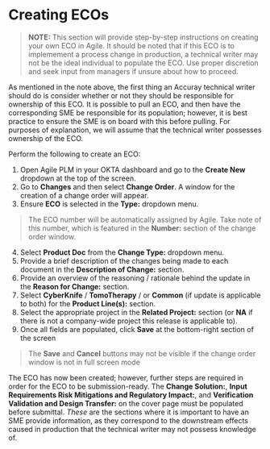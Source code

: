 # Creating ECOs

> **NOTE:** This section will provide step-by-step instructions on creating your own ECO in Agile. It should be noted that if this ECO is to implemement a process change in production, a technical writer may not be the ideal individual to populate the ECO. Use proper discretion and seek input from managers if unsure about how to proceed.

As mentioned in the note above, the first thing an Accuray technical writer should do is consider whether or not they should be responsible for ownership of this ECO. It is possible to pull an ECO, and then have the corresponding SME be responsible for its population; however, it is best practice to ensure the SME is on board with this before pulling. For purposes of explanation, we will assume that the technical writer possesses ownership of the ECO. 

Perform the following to create an ECO:

1. Open Agile PLM in your OKTA dashboard and go to the **Create New** dropdown at the top of the screen.
2. Go to **Changes** and then select **Change Order**. A window for the creation of a change order will appear.
3. Ensure **ECO** is selected in the **Type:** dropdown menu.

> The ECO number will be automatically assigned by Agile. Take note of this number, which is featured in the **Number:** section of the change order window.

4. Select **Product Doc** from the **Change Type:** dropdown menu.
5. Provide a brief description of the changes being made to each document in the **Description of Change:** section.
6. Provide an overview of the reasoning / rationale behind the update in the **Reason for Change:** section.
7. Select **CyberKnife** / **TomoTherapy** / or **Common** (if update is applicable to both) for the **Product Line(s):** section.
8. Select the appropriate project in the **Related Project:** section (or **NA** if there is not a company-wide project this release is applicable to).
9. Once all fields are populated, click **Save** at the bottom-right section of the screen

> The **Save** and **Cancel** buttons may not be visible if the change order window is not in full screen mode

The ECO has now been created; however, further steps are required in order for the ECO to be submission-ready. The **Change Solution:**, **Input Requirements Risk Mitigations and Regulatory Impact:**, and **Verification Validation and Design Transfer:** on the cover page must be populated before submittal. *These* are the sections where it is important to have an SME provide information, as they correspond to the downstream effects caused in production that the technical writer may not possess knowledge of.

